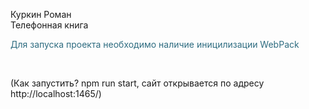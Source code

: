 <p>Куркин Роман<br />Телефонная книга</p>
<p style="color: #2e6c80;">Для запуска проекта необходимо наличие иницилизации WebPack</p>

<p>&nbsp;<p>
<p>(Как запустить? npm run start, сайт открывается по адресу http://localhost:1465/)</p>
